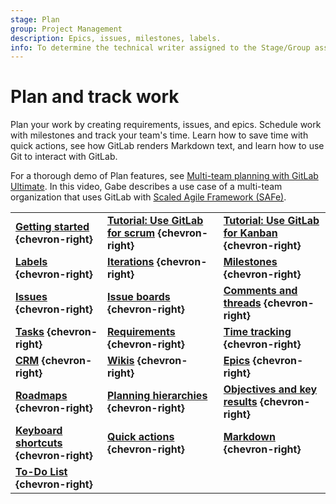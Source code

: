 ```yaml
---
stage: Plan
group: Project Management
description: Epics, issues, milestones, labels.
info: To determine the technical writer assigned to the Stage/Group associated with this page, see https://handbook.gitlab.com/handbook/product/ux/technical-writing/#assignments
---
```


# Plan and track work

Plan your work by creating requirements, issues, and epics. Schedule work
with milestones and track your team's time. Learn how to save time with
quick actions, see how GitLab renders Markdown text, and learn how to
use Git to interact with GitLab.

<!-- vale gitlab_base.Spelling = NO -->

<i class="fa fa-youtube-play youtube" aria-hidden="true"></i>
For a thorough demo of Plan features, see
[Multi-team planning with GitLab Ultimate](https://www.youtube.com/watch?v=KmASFwSap7c).
In this video, Gabe describes a use case of a multi-team organization that uses GitLab
with [Scaled Agile Framework (SAFe)](https://handbook.gitlab.com/handbook/marketing/brand-and-product-marketing/product-and-solution-marketing/demo/executive-demo/#scaled-agile-framework-safe).

<!-- vale gitlab_base.Spelling = YES -->

| | | |
|--|--|--|
| [**Getting started**](../user/get_started/get_started_planning_work.md) **{chevron-right}** | [**Tutorial: Use GitLab for scrum**](../tutorials/scrum_events/index.md) **{chevron-right}** | [**Tutorial: Use GitLab for Kanban**](../tutorials/kanban/index.md) **{chevron-right}** |
| [**Labels**](../user/project/labels.md) **{chevron-right}** | [**Iterations**](../user/group/iterations/index.md) **{chevron-right}** | [**Milestones**](../user/project/milestones/index.md) **{chevron-right}** |
| [**Issues**](../user/project/issues/index.md) **{chevron-right}** | [**Issue boards**](../user/project/issue_board.md) **{chevron-right}** | [**Comments and threads**](../user/discussions/index.md) **{chevron-right}** |
| [**Tasks**](../user/tasks.md) **{chevron-right}** | [**Requirements**](../user/project/requirements/index.md) **{chevron-right}** | [**Time tracking**](../user/project/time_tracking.md) **{chevron-right}** |
| [**CRM**](../user/crm/index.md) **{chevron-right}** | [**Wikis**](../user/project/wiki/index.md) **{chevron-right}** | [**Epics**](../user/group/epics/index.md) **{chevron-right}** |
| [**Roadmaps**](../user/group/roadmap/index.md) **{chevron-right}** | [**Planning hierarchies**](../user/group/planning_hierarchy/index.md) **{chevron-right}** | [**Objectives and key results**](../user/okrs.md) **{chevron-right}** |
| [**Keyboard shortcuts**](../user/shortcuts.md) **{chevron-right}** | [**Quick actions**](../user/project/quick_actions.md) **{chevron-right}** | [**Markdown**](../user/markdown.md) **{chevron-right}** |
| [**To-Do List**](../user/todos.md) **{chevron-right}** | | |
